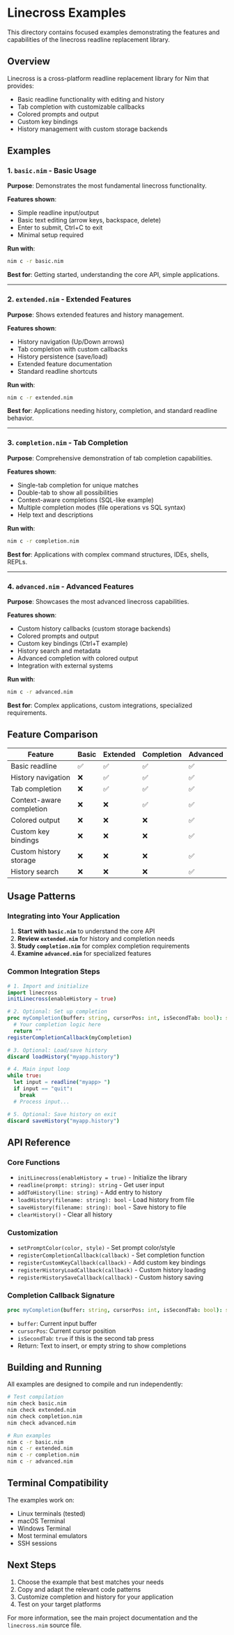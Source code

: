 # Linecross Examples

This directory contains focused examples demonstrating the features and capabilities of the linecross readline replacement library.

## Overview

Linecross is a cross-platform readline replacement library for Nim that provides:
- Basic readline functionality with editing and history
- Tab completion with customizable callbacks  
- Colored prompts and output
- Custom key bindings
- History management with custom storage backends

## Examples

### 1. `basic.nim` - Basic Usage

**Purpose**: Demonstrates the most fundamental linecross functionality.

**Features shown**:
- Simple readline input/output
- Basic text editing (arrow keys, backspace, delete)
- Enter to submit, Ctrl+C to exit
- Minimal setup required

**Run with**:
```bash
nim c -r basic.nim
```

**Best for**: Getting started, understanding the core API, simple applications.

---

### 2. `extended.nim` - Extended Features  

**Purpose**: Shows extended features and history management.

**Features shown**:
- History navigation (Up/Down arrows)
- Tab completion with custom callbacks
- History persistence (save/load)
- Extended feature documentation
- Standard readline shortcuts

**Run with**:
```bash
nim c -r extended.nim
```

**Best for**: Applications needing history, completion, and standard readline behavior.

---

### 3. `completion.nim` - Tab Completion

**Purpose**: Comprehensive demonstration of tab completion capabilities.

**Features shown**:
- Single-tab completion for unique matches
- Double-tab to show all possibilities
- Context-aware completions (SQL-like example)
- Multiple completion modes (file operations vs SQL syntax)
- Help text and descriptions

**Run with**:
```bash
nim c -r completion.nim
```

**Best for**: Applications with complex command structures, IDEs, shells, REPLs.

---

### 4. `advanced.nim` - Advanced Features

**Purpose**: Showcases the most advanced linecross capabilities.

**Features shown**:
- Custom history callbacks (custom storage backends)
- Colored prompts and output
- Custom key bindings (Ctrl+T example)
- History search and metadata
- Advanced completion with colored output
- Integration with external systems

**Run with**:
```bash
nim c -r advanced.nim
```

**Best for**: Complex applications, custom integrations, specialized requirements.

## Feature Comparison

| Feature | Basic | Extended | Completion | Advanced |
|---------|-------|----------|------------|----------|
| Basic readline | ✅ | ✅ | ✅ | ✅ |
| History navigation | ❌ | ✅ | ✅ | ✅ |
| Tab completion | ❌ | ✅ | ✅ | ✅ |
| Context-aware completion | ❌ | ❌ | ✅ | ✅ |
| Colored output | ❌ | ❌ | ❌ | ✅ |
| Custom key bindings | ❌ | ❌ | ❌ | ✅ |
| Custom history storage | ❌ | ❌ | ❌ | ✅ |
| History search | ❌ | ❌ | ❌ | ✅ |

## Usage Patterns

### Integrating into Your Application

1. **Start with `basic.nim`** to understand the core API
2. **Review `extended.nim`** for history and completion needs
3. **Study `completion.nim`** for complex completion requirements
4. **Examine `advanced.nim`** for specialized features

### Common Integration Steps

```nim
# 1. Import and initialize
import linecross
initLinecross(enableHistory = true)

# 2. Optional: Set up completion
proc myCompletion(buffer: string, cursorPos: int, isSecondTab: bool): string =
  # Your completion logic here
  return ""
registerCompletionCallback(myCompletion)

# 3. Optional: Load/save history
discard loadHistory("myapp.history")

# 4. Main input loop
while true:
  let input = readline("myapp> ")
  if input == "quit":
    break
  # Process input...

# 5. Optional: Save history on exit
discard saveHistory("myapp.history")
```

## API Reference

### Core Functions

- `initLinecross(enableHistory = true)` - Initialize the library
- `readline(prompt: string): string` - Get user input
- `addToHistory(line: string)` - Add entry to history
- `loadHistory(filename: string): bool` - Load history from file
- `saveHistory(filename: string): bool` - Save history to file
- `clearHistory()` - Clear all history

### Customization

- `setPromptColor(color, style)` - Set prompt color/style
- `registerCompletionCallback(callback)` - Set completion function
- `registerCustomKeyCallback(callback)` - Add custom key bindings
- `registerHistoryLoadCallback(callback)` - Custom history loading
- `registerHistorySaveCallback(callback)` - Custom history saving

### Completion Callback Signature

```nim
proc myCompletion(buffer: string, cursorPos: int, isSecondTab: bool): string
```

- `buffer`: Current input buffer
- `cursorPos`: Current cursor position  
- `isSecondTab`: `true` if this is the second tab press
- Return: Text to insert, or empty string to show completions

## Building and Running

All examples are designed to compile and run independently:

```bash
# Test compilation
nim check basic.nim
nim check extended.nim  
nim check completion.nim
nim check advanced.nim

# Run examples
nim c -r basic.nim
nim c -r extended.nim
nim c -r completion.nim
nim c -r advanced.nim
```

## Terminal Compatibility

The examples work on:
- Linux terminals (tested)
- macOS Terminal
- Windows Terminal  
- Most terminal emulators
- SSH sessions

## Next Steps

1. Choose the example that best matches your needs
2. Copy and adapt the relevant code patterns
3. Customize completion and history for your application
4. Test on your target platforms

For more information, see the main project documentation and the `linecross.nim` source file.